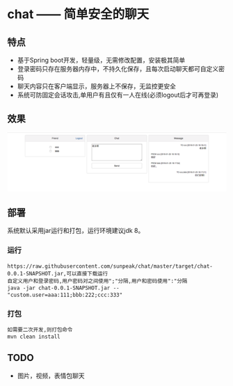 # chat —— 简单安全的聊天

## 特点
* 基于Spring boot开发，轻量级，无需修改配置，安装极其简单
* 登录密码只存在服务器内存中，不持久化保存，且每次启动聊天都可自定义密码
* 聊天内容只在客户端显示，服务器上不保存，无监控更安全
* 系统可防固定会话攻击,单用户有且仅有一人在线(必须logout后才可再登录)

## 效果
![效果图](https://raw.githubusercontent.com/sunpeak/chat/master/chat.png)

## 部署
系统默认采用jar运行和打包，运行环境建议jdk 8。

### 运行
    https://raw.githubusercontent.com/sunpeak/chat/master/target/chat-0.0.1-SNAPSHOT.jar,可以直接下载运行
    自定义用户和登录密码,用户密码对之间使用";"分隔,用户和密码使用":"分隔
	java -jar chat-0.0.1-SNAPSHOT.jar --"custom.user=aaa:111;bbb:222;ccc:333"

### 打包
    如需要二次开发,则打包命令
    mvn clean install

## TODO
* 图片，视频，表情包聊天
